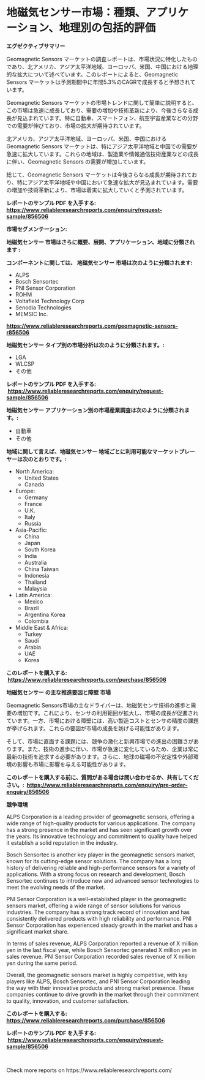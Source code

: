 <p><h1>地磁気センサー市場：種類、アプリケーション、地理別の包括的評価</h1></p><p><strong>エグゼクティブサマリー</strong></p>
<p><p>Geomagnetic Sensors マーケットの調査レポートは、市場状況に特化したものであり、北アメリカ、アジア太平洋地域、ヨーロッパ、米国、中国における地理的な拡大について述べています。このレポートによると、Geomagnetic Sensors マーケットは予測期間中に年間5.3%のCAGRで成長すると予想されています。</p><p>Geomagnetic Sensors マーケットの市場トレンドに関して簡単に説明すると、この市場は急速に成長しており、需要の増加や技術革新により、今後さらなる成長が見込まれています。特に自動車、スマートフォン、航空宇宙産業などの分野での需要が伸びており、市場の拡大が期待されています。</p><p>北アメリカ、アジア太平洋地域、ヨーロッパ、米国、中国におけるGeomagnetic Sensors マーケットは、特にアジア太平洋地域と中国での需要が急速に拡大しています。これらの地域は、製造業や情報通信技術産業などの成長に伴い、Geomagnetic Sensors の需要が増加しています。</p><p>総じて、Geomagnetic Sensors マーケットは今後さらなる成長が期待されており、特にアジア太平洋地域や中国において急速な拡大が見込まれています。需要の増加や技術革新により、市場は着実に拡大していくと予測されています。</p></p>
<p><strong>レポートのサンプル PDF を入手する: <a href="https://www.reliableresearchreports.com/enquiry/request-sample/856506">https://www.reliableresearchreports.com/enquiry/request-sample/856506</a></strong></p>
<p><strong>市場セグメンテーション:</strong></p>
<p><strong> 地磁気センサー 市場はさらに概要、展開、アプリケーション、地域に分類されます :</strong></p>
<p><strong>コンポーネントに関しては、 地磁気センサー 市場は次のように分類されます: &nbsp;</strong></p>
<p><ul><li>ALPS</li><li>Bosch Sensortec</li><li>PNI Sensor Corporation</li><li>ROHM</li><li>Voltafield Technology Corp</li><li>Senodia Technologies</li><li>MEMSIC Inc.</li></ul></p>
<p><strong><a href="https://www.reliableresearchreports.com/geomagnetic-sensors-r856506">https://www.reliableresearchreports.com/geomagnetic-sensors-r856506</a></strong></p>
<p><strong> 地磁気センサー タイプ別の市場分析は次のように分類されます。:</strong></p>
<p><ul><li>LGA</li><li>WLCSP</li><li>その他</li></ul></p>
<p><strong>レポートのサンプル PDF を入手する: &nbsp;<a href="https://www.reliableresearchreports.com/enquiry/request-sample/856506">https://www.reliableresearchreports.com/enquiry/request-sample/856506</a></strong></p>
<p><strong> 地磁気センサー アプリケーション別の市場産業調査は次のように分類されます。:</strong></p>
<p><ul><li>自動車</li><li>その他</li></ul></p>
<p><strong>地域に関して言えば、地磁気センサー 地域ごとに利用可能なマーケットプレーヤーは次のとおりです。:</strong></p>
<p><ul>
    <li>
        North America:
        <ul>
            <li>United States</li>
            <li>Canada</li>
        </ul>
    </li>
    <li>
        Europe:
        <ul>
            <li>Germany</li>
            <li>France</li>
            <li>U.K.</li>
            <li>Italy</li>
            <li>Russia</li>
        </ul>
    </li>
    <li>
        Asia-Pacific:
        <ul>
            <li>China</li>
            <li>Japan</li>
            <li>South Korea</li>
            <li>India</li>
            <li>Australia</li>
            <li>China Taiwan</li>
            <li>Indonesia</li>
            <li>Thailand</li>
            <li>Malaysia</li>
        </ul>
    </li>
    <li>
        Latin America:
        <ul>
            <li>Mexico</li>
            <li>Brazil</li>
            <li>Argentina Korea</li>
            <li>Colombia</li>
        </ul>
    </li>
    <li>
        Middle East & Africa:
        <ul>
            <li>Turkey</li>
            <li>Saudi</li>
            <li>Arabia</li>
            <li>UAE</li>
            <li>Korea</li>
        </ul>
    </li>
    </ul></p>
<p><strong>このレポートを購入する: &nbsp;<a href="https://www.reliableresearchreports.com/purchase/856506">https://www.reliableresearchreports.com/purchase/856506</a></strong></p>
<p><strong>地磁気センサー の主な推進要因と障壁 市場</strong></p>
<p><p>Geomagnetic Sensors市場の主なドライバーは、地磁気センサ技術の進歩と需要の増加です。これにより、センサの利用範囲が拡大し、市場の成長が促進されています。一方、市場における障壁には、高い製造コストとセンサの精度の課題が挙げられます。これらの要因が市場の成長を妨げる可能性があります。</p><p>そして、市場に直面する課題には、競争の激化と新興市場での進出の困難さがあります。また、技術の進歩に伴い、市場が急速に変化しているため、企業は常に最新の技術を追求する必要があります。さらに、地球の磁場の不安定性や外部環境の影響も市場に影響を与える可能性があります。</p></p>
<p><strong>このレポートを購入する前に、質問がある場合は問い合わせるか、共有してください。:&nbsp; <a href="https://www.reliableresearchreports.com/enquiry/pre-order-enquiry/856506">https://www.reliableresearchreports.com/enquiry/pre-order-enquiry/856506</a></strong></p>
<p><strong>競争環境</strong></p>
<p><p>ALPS Corporation is a leading provider of geomagnetic sensors, offering a wide range of high-quality products for various applications. The company has a strong presence in the market and has seen significant growth over the years. Its innovative technology and commitment to quality have helped it establish a solid reputation in the industry.</p><p>Bosch Sensortec is another key player in the geomagnetic sensors market, known for its cutting-edge sensor solutions. The company has a long history of delivering reliable and high-performance sensors for a variety of applications. With a strong focus on research and development, Bosch Sensortec continues to introduce new and advanced sensor technologies to meet the evolving needs of the market.</p><p>PNI Sensor Corporation is a well-established player in the geomagnetic sensors market, offering a wide range of sensor solutions for various industries. The company has a strong track record of innovation and has consistently delivered products with high reliability and performance. PNI Sensor Corporation has experienced steady growth in the market and has a significant market share.</p><p>In terms of sales revenue, ALPS Corporation reported a revenue of X million yen in the last fiscal year, while Bosch Sensortec generated X million yen in sales revenue. PNI Sensor Corporation recorded sales revenue of X million yen during the same period.</p><p>Overall, the geomagnetic sensors market is highly competitive, with key players like ALPS, Bosch Sensortec, and PNI Sensor Corporation leading the way with their innovative products and strong market presence. These companies continue to drive growth in the market through their commitment to quality, innovation, and customer satisfaction.</p></p>
<p><strong>このレポートを購入する: &nbsp; <a href="https://www.reliableresearchreports.com/purchase/856506">https://www.reliableresearchreports.com/purchase/856506</a></strong></p>
<p><strong>レポートのサンプル PDF を入手する: &nbsp;<a href="https://www.reliableresearchreports.com/enquiry/request-sample/856506">https://www.reliableresearchreports.com/enquiry/request-sample/856506</a></strong><strong></strong></p>
<p>&nbsp;</p>
<p>Check more reports on https://www.reliableresearchreports.com/</p>